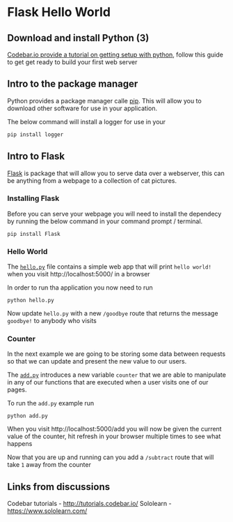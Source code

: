 # Flask Hello World

## Download and install Python (3)

[Codebar.io provide a tutorial on getting setup with python](http://tutorials.codebar.io/python/lesson0/tutorial.html), follow this guide to get get ready to build your first web server


## Intro to the package manager

Python provides a package manager calle [pip](https//pypi.org/project/pip/). This will allow you to download other software for use in your application.

The below command will install a logger for use in your

```python
pip install logger
```

## Intro to Flask

[Flask](http://flask.pocoo.org/) is package that will allow you to serve data over a webserver, this can be anything from a webpage to a collection of cat pictures.

### Installing Flask

Before you can serve your webpage you will need to install the dependecy by running the below command in your command prompt / terminal.


```
pip install Flask
```

### Hello World

The [`hello.py`](./hello.py) file contains a simple web app that will print `hello world!` when you visit http://localhost:5000/ in a browser

In order to run tha application you now need to run 

```
python hello.py
```

Now update `hello.py` with a new `/goodbye` route that returns the message `goodbye!` to anybody who visits


### Counter

In the next example we are going to be storing some data between requests so that we can update and present the new value to our users.

The [`add.py`](./add.py) introduces a new variable `counter` that we are able to manipulate in any of our functions that are executed when a user visits one of our pages.

To run the `add.py` example run

```
python add.py
```

When you visit http://localhost:5000/add you will now be given the current value of the counter, hit refresh in your browser multiple times to see what happens

Now that you are up and running can you add a `/subtract` route that will take `1` away from the counter

## Links from discussions

Codebar tutorials - http://tutorials.codebar.io/
Sololearn - https://www.sololearn.com/

